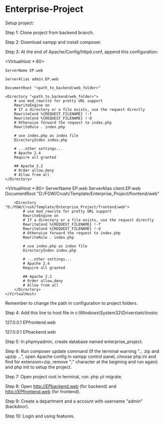 # Enterprise-Project

Setup project:

Step 1: Clone project from backend branch.

Step 2: Download xampp and install composer.

Step 3: At the end of Apache/Config/httpd.conf, append this configuration:

<VirtualHost *:80>
    
    ServerName EP.web
    
    ServerAlias admin.EP.web
    
    DocumentRoot "<path_to_backend/web_folder>"
           
    <Directory "<path_to_backend/web_folder>">
        # use mod_rewrite for pretty URL support
        RewriteEngine on
        # If a directory or a file exists, use the request directly
        RewriteCond %{REQUEST_FILENAME} !-f
        RewriteCond %{REQUEST_FILENAME} !-d
        # Otherwise forward the request to index.php
        RewriteRule . index.php

        # use index.php as index file
        DirectoryIndex index.php

        # ...other settings...
        # Apache 2.4
        Require all granted
              
        ## Apache 2.2
        # Order allow,deny
        # Allow from all
    </Directory>
</VirtualHost>

<VirtualHost *:80>
        ServerName EP.web
	  ServerAlias client.EP.web
        DocumentRoot "D:/FGW/Crush/Template/Enterprise_Project/frontend/web"
           
        <Directory "D:/FGW/Crush/Template/Enterprise_Project/frontend/web">
            # use mod_rewrite for pretty URL support
            RewriteEngine on
            # If a directory or a file exists, use the request directly
            RewriteCond %{REQUEST_FILENAME} !-f
            RewriteCond %{REQUEST_FILENAME} !-d
            # Otherwise forward the request to index.php
            RewriteRule . index.php

            # use index.php as index file
            DirectoryIndex index.php

            # ...other settings...
            # Apache 2.4
            Require all granted
               
            ## Apache 2.2
            # Order allow,deny
            # Allow from all
        </Directory>
    </VirtualHost>

Remember to change the path in configuration to project folders.

Step 4: Add this line to host file in c:\Windows\System32\Drivers\etc\hosts:

127.0.0.1   EPfrontend.web

127.0.0.1   EPbackend.web

Step 5: In phpmyadmin, create database named enterprise_project.

Step 6: Run composer update command (If the terminal warning "... zip and upzip ...", open Apache config in xampp control panel, choose php.ini and find for extension=zip, remove ";" character at the begining and run again) and php init to setup the project.

Step 7: Open project root in terminal, run: php yii migrate.

Step 8: Open http://EPbackend.web (for backend) and http://EPfrontend.web (for frontend).

Step 9: Create a department and a account with username "admin" (backdoor).

Step 10: Login and using features.
